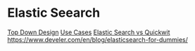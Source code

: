 # Elastic Seearch

[Top Down Design](https://www.elastic.co/blog/found-elasticsearch-top-down)
[Use Cases](https://www.elastic.co/blog/found-uses-of-elasticsearch)
[Elastic Search vs Quickwit](https://medium.com/@ketansomvanshi007/quickwit-vs-elasticsearch-comparing-two-powerful-search-solutions-66c43dff4697)
https://www.develer.com/en/blog/elasticsearch-for-dummies/
